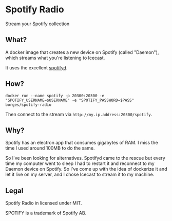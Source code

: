 # Spotify Radio

Stream your Spotify collection

## What?

A docker image that creates a new device on Spotify (called "Daemon"), which streams what you're listening to Icecast.

It uses the excellent [spotifyd](https://github.com/Spotifyd/spotifyd).

## How?

```
docker run --name spotify -p 20300:20300 -e "SPOTIFY_USERNAME=$USERNAME" -e "SPOTIFY_PASSWORD=$PASS" borges/spotify-radio
```

Then connect to the stream via `http://my.ip.address:20300/spotify`.

## Why?

Spotify has an electron app that consumes gigabytes of RAM. I miss the time I used around 100MB to do the same.

So I've been looking for alternatives. Spotifyd came to the rescue but every time my computer went to sleep I had to restart it and reconnect to my Daemon device on Spotify. So I've come up with the idea of dockerize it and let it live on my server, and I chose Icecast to stream it to my machine.

## Legal
Spotify Radio in licensed under MIT.

SPOTIFY is a trademark of Spotify AB.

